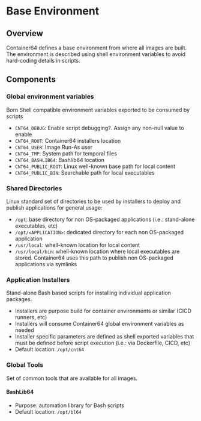 # Base Environment

## Overview

Container64 defines a base environment from where all images are built. The environment is described using shell environment variables to avoid hard-coding details in scripts.

## Components

### Global environment variables

Born Shell compatible environment variables exported to be consumed by scripts

- `CNT64_DEBUG`: Enable script debugging?. Assign any non-null value to enable
- `CNT64_ROOT`: Container64 installers location
- `CNT64_USER`: Image Run-As user
- `CNT64_TMP`: System path for temporal files
- `CNT64_BASHLIB64`: Bashlib64 location
- `CNT64_PUBLIC_ROOT`: Linux well-known base path for local content
- `CNT64_PUBLIC_BIN`: Searchable path for local executables

### Shared Directories

Linux standard set of directories to be used by installers to deploy and publish applications for general usage:

- `/opt`: base directory for non OS-packaged applications (i.e.: stand-alone executables, etc)
- `/opt/<APPLICATION>`: dedicated directory for each non OS-packaged application
- `/usr/local`: whell-known location for local content
- `/usr/local/bin`: whell-known location where local executables are stored. Container64 uses this path to publish non OS-packaged applications via symlinks

### Application Installers

Stand-alone Bash based scripts for installing individual application packages.

- Installers are purpose build for container environments or similar (CICD runners, etc)
- Installers will consume Container64 global environment variables as needed
- Installer specific parameters are defined as shell exported variables that must be defined before script execution (i.e.: via Dockerfile, CICD, etc)
- Default location: `/opt/cnt64`

### Global Tools

Set of common tools that are available for all images.

#### BashLib64

- Purpose: automation library for Bash scripts
- Default location: `/opt/bl64`
